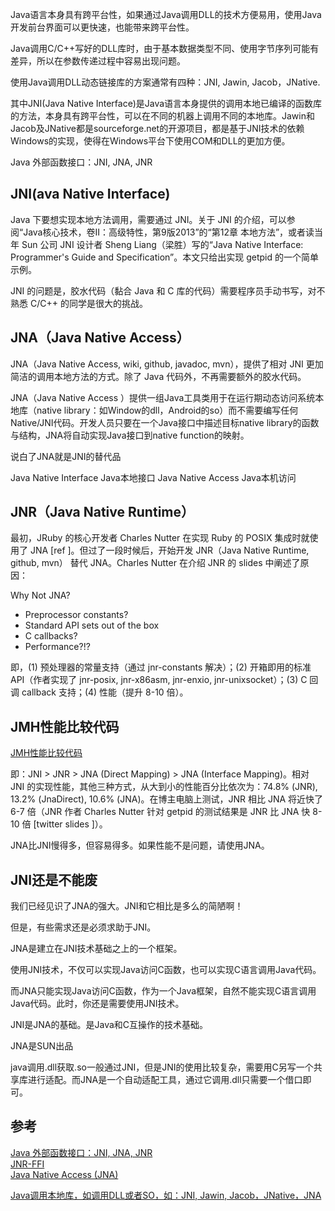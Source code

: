

Java语言本身具有跨平台性，如果通过Java调用DLL的技术方便易用，使用Java开发前台界面可以更快速，也能带来跨平台性。

Java调用C/C++写好的DLL库时，由于基本数据类型不同、使用字节序列可能有差异，所以在参数传递过程中容易出现问题。

使用Java调用DLL动态链接库的方案通常有四种：JNI, Jawin, Jacob，JNative. 

其中JNI(Java Native Interface)是Java语言本身提供的调用本地已编译的函数库的方法，本身具有跨平台性，可以在不同的机器上调用不同的本地库。Jawin和Jacob及JNative都是sourceforge.net的开源项目，都是基于JNI技术的依赖Windows的实现，使得在Windows平台下使用COM和DLL的更加方便。





Java 外部函数接口：JNI, JNA, JNR

## JNI(ava Native Interface)

Java 下要想实现本地方法调用，需要通过 JNI。关于 JNI 的介绍，可以参阅“Java核心技术，卷II：高级特性，第9版2013”的“第12章 本地方法”，或者读当年 Sun 公司 JNI 设计者 Sheng Liang（梁胜）写的“Java Native Interface: Programmer's Guide and Specification”。本文只给出实现 getpid 的一个简单示例。

JNI 的问题是，胶水代码（黏合 Java 和 C 库的代码）需要程序员手动书写，对不熟悉 C/C++ 的同学是很大的挑战。





## JNA（Java Native Access）

JNA（Java Native Access, wiki, github, javadoc, mvn），提供了相对 JNI 更加简洁的调用本地方法的方式。除了 Java 代码外，不再需要额外的胶水代码。

JNA（Java Native Access ）提供一组Java工具类用于在运行期动态访问系统本地库（native library：如Window的dll，Android的so）而不需要编写任何Native/JNI代码。开发人员只要在一个Java接口中描述目标native library的函数与结构，JNA将自动实现Java接口到native function的映射。

说白了JNA就是JNI的替代品

Java Native Interface  Java本地接口
Java Native Access  Java本机访问





## JNR（Java Native Runtime）

最初，JRuby 的核心开发者 Charles Nutter 在实现 Ruby 的 POSIX 集成时就使用了 JNA [ref ]。但过了一段时候后，开始开发 JNR（Java Native Runtime, github, mvn） 替代 JNA。Charles Nutter 在介绍 JNR 的 slides 中阐述了原因：

Why Not JNA?
- Preprocessor constants?
- Standard API sets out of the box
- C callbacks?
- Performance?!?

即，(1) 预处理器的常量支持（通过 jnr-constants 解决）；(2) 开箱即用的标准 API（作者实现了 jnr-posix, jnr-x86asm, jnr-enxio, jnr-unixsocket）；(3) C 回调 callback 支持；(4) 性能（提升 8-10 倍）。




## JMH性能比较代码

[JMH性能比较代码](https://github.com/yulewei/java-ffi-demo/blob/master/src/main/java/com/test/BenchmarkFFI.java)  

即：JNI > JNR > JNA (Direct Mapping) > JNA (Interface Mapping)。相对 JNI 的实现性能，其他三种方式，从大到小的性能百分比依次为：74.8% (JNR), 13.2% (JnaDirect), 10.6% (JNA)。在博主电脑上测试，JNR 相比 JNA 将近快了 6-7 倍（JNR 作者 Charles Nutter 针对 getpid 的测试结果是 JNR 比 JNA 快 8-10 倍 [twitter slides ]）。


JNA比JNI慢得多，但容易得多。如果性能不是问题，请使用JNA。





## JNI还是不能废

我们已经见识了JNA的强大。JNI和它相比是多么的简陋啊！

但是，有些需求还是必须求助于JNI。

JNA是建立在JNI技术基础之上的一个框架。

使用JNI技术，不仅可以实现Java访问C函数，也可以实现C语言调用Java代码。

而JNA只能实现Java访问C函数，作为一个Java框架，自然不能实现C语言调用Java代码。此时，你还是需要使用JNI技术。

JNI是JNA的基础。是Java和C互操作的技术基础。

JNA是SUN出品

java调用.dll获取.so一般通过JNI，但是JNI的使用比较复杂，需要用C另写一个共享库进行适配。而JNA是一个自动适配工具，通过它调用.dll只需要一个借口即可。





## 参考

[Java 外部函数接口：JNI, JNA, JNR](https://segmentfault.com/a/1190000016793722)  
[JNR-FFI](https://github.com/jnr/jnr-ffi)  
[Java Native Access (JNA)](https://github.com/java-native-access/jna)  

[Java调用本地库，如调用DLL或者SO，如：JNI, Jawin, Jacob，JNative，JNA](https://blog.csdn.net/u010015633/article/details/8785955)  
[]()  
[]()  



